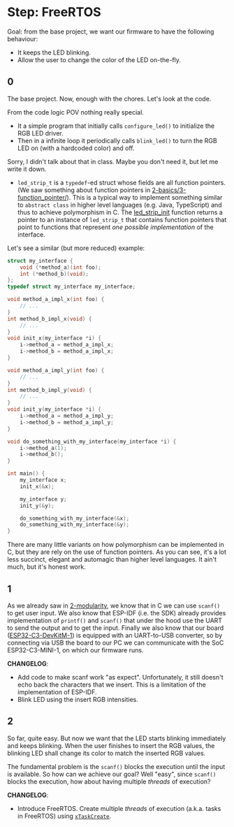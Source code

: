 # Step: FreeRTOS

Goal: from the base project, we want our firmware to have the following behaviour:

* It keeps the LED blinking.
* Allow the user to change the color of the LED on-the-fly.

## 0

The base project. Now, enough with the chores. Let's look at the code.

From the code logic POV nothing really special.

* It a simple program that initially calls `configure_led()` to initialize the RGB LED driver.
* Then in a infinite loop it periodically calls `blink_led()` to turn the RGB LED on (with a hardcoded color) and off.

Sorry, I didn't talk about that in class. Maybe you don't need it, but let me write it down.

* `led_strip_t` is a `typedef`-ed struct whose fields are all function pointers. (We saw something about function pointers in [2-basics/3-function_pointer/](../../2-basics/3-function_pointer/)). This is a typical way to implement something similar to `abstract class` in higher level languages (e.g. Java, TypeScript) and thus to achieve polymorphism in C. The [led_strip_init](./0/main/blink_example_main.c#L44) function returns a pointer to an instance of `led_strip_t` that contains function pointers that point to functions that represent *one possible implementation* of the interface.

Let's see a similar (but more reduced) example:

```c
struct my_interface {
    void (*method_a)(int foo);
    int (*method_b)(void);
};
typedef struct my_interface my_interface;

void method_a_impl_x(int foo) {
    // ...
}
int method_b_impl_x(void) {
    // ...
}
void init_x(my_interface *i) {
    i->method_a = method_a_impl_x;
    i->method_b = method_a_impl_x;
}

void method_a_impl_y(int foo) {
    // ...
}
int method_b_impl_y(void) {
    // ...
}
void init_y(my_interface *i) {
    i->method_a = method_a_impl_y;
    i->method_b = method_a_impl_y;
}

void do_something_with_my_interface(my_interface *i) {
    i->method_a(1);
    i->method_b();
}

int main() {
    my_interface x;
    init_x(&x);

    my_interface y;
    init_y(&y);

    do_something_with_my_interface(&x);
    do_something_with_my_interface(&y);
}
```

There are many little variants on how polymorphism can be implemented in C, but they are rely on the use of function pointers. As you can see, it's a lot less succinct, elegant and automagic than higher level languages. It ain't much, but it's honest work.

## 1

As we already saw in [2-modularity](../../2-basics/2-modularity), we know that in C we can use `scanf()` to get user input. We also know that ESP-IDF (i.e. the SDK) already provides implementation of `printf()` and `scanf()` that under the hood use the UART to send the output and to get the input. Finally we also know that our board ([ESP32-C3-DevKitM-1](https://docs.espressif.com/projects/esp-idf/en/v4.4/esp32c3/hw-reference/esp32c3/user-guide-devkitm-1.html)) is equipped with an UART-to-USB converter, so by connecting via USB the board to our PC we can communicate with the SoC ESP32-C3-MINI-1, on which our firmware runs.

**CHANGELOG**: 

* Add code to make scanf work "as expect". Unfortunately, it still doesn't echo back the characters that we insert. This is a limitation of the implementation of ESP-IDF.
* Blink LED using the insert RGB intensities.

## 2

So far, quite easy. But now we want that the LED starts blinking immediately and keeps blinking. When the user finishes to insert the RGB values, the blinking LED shall change its color to match the inserted RGB values.

The fundamental problem is the `scanf()` blocks the execution until the input is available. So how can we achieve our goal? Well "easy", since `scanf()` blocks the execution, how about having multiple *threads* of execution?

**CHANGELOG**: 

* Introduce FreeRTOS. Create multiple *threads* of execution (a.k.a. tasks in FreeRTOS) using [`xTaskCreate`](https://docs.espressif.com/projects/esp-idf/en/v4.4/esp32c3/api-reference/system/freertos.html#_CPPv411xTaskCreate14TaskFunction_tPCKcK8uint32_tPCv11UBaseType_tPC12TaskHandle_t).


